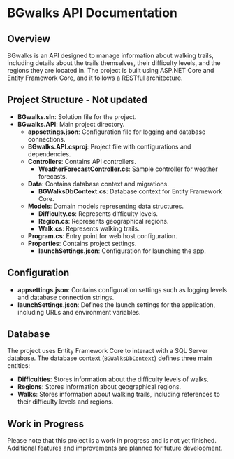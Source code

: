 # BGwalks API Documentation

## Overview
BGwalks is an API designed to manage information about walking trails, including details about the trails themselves, their difficulty levels, and the regions they are located in. The project is built using ASP.NET Core and Entity Framework Core, and it follows a RESTful architecture.

## Project Structure - Not updated
- **BGwalks.sln**: Solution file for the project.
- **BGwalks.API**: Main project directory.
  - **appsettings.json**: Configuration file for logging and database connections.
  - **BGwalks.API.csproj**: Project file with configurations and dependencies.
  - **Controllers**: Contains API controllers.
    - **WeatherForecastController.cs**: Sample controller for weather forecasts.
  - **Data**: Contains database context and migrations.
    - **BGWalksDbContext.cs**: Database context for Entity Framework Core.
  - **Models**: Domain models representing data structures.
    - **Difficulty.cs**: Represents difficulty levels.
    - **Region.cs**: Represents geographical regions.
    - **Walk.cs**: Represents walking trails.
  - **Program.cs**: Entry point for web host configuration.
  - **Properties**: Contains project settings.
    - **launchSettings.json**: Configuration for launching the app.


## Configuration
- **appsettings.json**: Contains configuration settings such as logging levels and database connection strings.
- **launchSettings.json**: Defines the launch settings for the application, including URLs and environment variables.

## Database
The project uses Entity Framework Core to interact with a SQL Server database. The database context (`BGWalksDbContext`) defines three main entities:
- **Difficulties**: Stores information about the difficulty levels of walks.
- **Regions**: Stores information about geographical regions.
- **Walks**: Stores information about walking trails, including references to their difficulty levels and regions.

## Work in Progress
Please note that this project is a work in progress and is not yet finished. Additional features and improvements are planned for future development.
